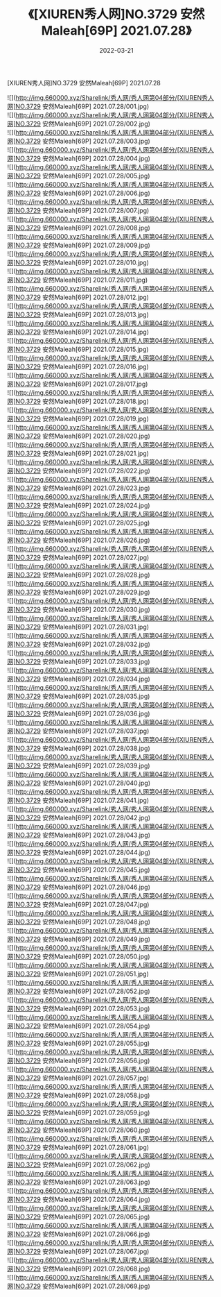﻿---
layout: post
title:  《[XIUREN秀人网]NO.3729 安然Maleah[69P] 2021.07.28》
date:   2022-03-21
img: http://img.660000.xyz/Sharelink/秀人网/秀人网第04部分/[XIUREN秀人网]NO.3729 安然Maleah[69P] 2021.07.28/000.jpg
categories: [美女, 清纯, 唯美]
---

[XIUREN秀人网]NO.3729 安然Maleah[69P] 2021.07.28

 ![](http://img.660000.xyz/Sharelink/秀人网/秀人网第04部分/[XIUREN秀人网]NO.3729 安然Maleah[69P] 2021.07.28/001.jpg) <br>![](http://img.660000.xyz/Sharelink/秀人网/秀人网第04部分/[XIUREN秀人网]NO.3729 安然Maleah[69P] 2021.07.28/002.jpg) <br>![](http://img.660000.xyz/Sharelink/秀人网/秀人网第04部分/[XIUREN秀人网]NO.3729 安然Maleah[69P] 2021.07.28/003.jpg) <br>![](http://img.660000.xyz/Sharelink/秀人网/秀人网第04部分/[XIUREN秀人网]NO.3729 安然Maleah[69P] 2021.07.28/004.jpg) <br>![](http://img.660000.xyz/Sharelink/秀人网/秀人网第04部分/[XIUREN秀人网]NO.3729 安然Maleah[69P] 2021.07.28/005.jpg) <br>![](http://img.660000.xyz/Sharelink/秀人网/秀人网第04部分/[XIUREN秀人网]NO.3729 安然Maleah[69P] 2021.07.28/006.jpg) <br>![](http://img.660000.xyz/Sharelink/秀人网/秀人网第04部分/[XIUREN秀人网]NO.3729 安然Maleah[69P] 2021.07.28/007.jpg) <br>![](http://img.660000.xyz/Sharelink/秀人网/秀人网第04部分/[XIUREN秀人网]NO.3729 安然Maleah[69P] 2021.07.28/008.jpg) <br>![](http://img.660000.xyz/Sharelink/秀人网/秀人网第04部分/[XIUREN秀人网]NO.3729 安然Maleah[69P] 2021.07.28/009.jpg) <br>![](http://img.660000.xyz/Sharelink/秀人网/秀人网第04部分/[XIUREN秀人网]NO.3729 安然Maleah[69P] 2021.07.28/010.jpg) <br>![](http://img.660000.xyz/Sharelink/秀人网/秀人网第04部分/[XIUREN秀人网]NO.3729 安然Maleah[69P] 2021.07.28/011.jpg) <br>![](http://img.660000.xyz/Sharelink/秀人网/秀人网第04部分/[XIUREN秀人网]NO.3729 安然Maleah[69P] 2021.07.28/012.jpg) <br>![](http://img.660000.xyz/Sharelink/秀人网/秀人网第04部分/[XIUREN秀人网]NO.3729 安然Maleah[69P] 2021.07.28/013.jpg) <br>![](http://img.660000.xyz/Sharelink/秀人网/秀人网第04部分/[XIUREN秀人网]NO.3729 安然Maleah[69P] 2021.07.28/014.jpg) <br>![](http://img.660000.xyz/Sharelink/秀人网/秀人网第04部分/[XIUREN秀人网]NO.3729 安然Maleah[69P] 2021.07.28/015.jpg) <br>![](http://img.660000.xyz/Sharelink/秀人网/秀人网第04部分/[XIUREN秀人网]NO.3729 安然Maleah[69P] 2021.07.28/016.jpg) <br>![](http://img.660000.xyz/Sharelink/秀人网/秀人网第04部分/[XIUREN秀人网]NO.3729 安然Maleah[69P] 2021.07.28/017.jpg) <br>![](http://img.660000.xyz/Sharelink/秀人网/秀人网第04部分/[XIUREN秀人网]NO.3729 安然Maleah[69P] 2021.07.28/018.jpg) <br>![](http://img.660000.xyz/Sharelink/秀人网/秀人网第04部分/[XIUREN秀人网]NO.3729 安然Maleah[69P] 2021.07.28/019.jpg) <br>![](http://img.660000.xyz/Sharelink/秀人网/秀人网第04部分/[XIUREN秀人网]NO.3729 安然Maleah[69P] 2021.07.28/020.jpg) <br>![](http://img.660000.xyz/Sharelink/秀人网/秀人网第04部分/[XIUREN秀人网]NO.3729 安然Maleah[69P] 2021.07.28/021.jpg) <br>![](http://img.660000.xyz/Sharelink/秀人网/秀人网第04部分/[XIUREN秀人网]NO.3729 安然Maleah[69P] 2021.07.28/022.jpg) <br>![](http://img.660000.xyz/Sharelink/秀人网/秀人网第04部分/[XIUREN秀人网]NO.3729 安然Maleah[69P] 2021.07.28/023.jpg) <br>![](http://img.660000.xyz/Sharelink/秀人网/秀人网第04部分/[XIUREN秀人网]NO.3729 安然Maleah[69P] 2021.07.28/024.jpg) <br>![](http://img.660000.xyz/Sharelink/秀人网/秀人网第04部分/[XIUREN秀人网]NO.3729 安然Maleah[69P] 2021.07.28/025.jpg) <br>![](http://img.660000.xyz/Sharelink/秀人网/秀人网第04部分/[XIUREN秀人网]NO.3729 安然Maleah[69P] 2021.07.28/026.jpg) <br>![](http://img.660000.xyz/Sharelink/秀人网/秀人网第04部分/[XIUREN秀人网]NO.3729 安然Maleah[69P] 2021.07.28/027.jpg) <br>![](http://img.660000.xyz/Sharelink/秀人网/秀人网第04部分/[XIUREN秀人网]NO.3729 安然Maleah[69P] 2021.07.28/028.jpg) <br>![](http://img.660000.xyz/Sharelink/秀人网/秀人网第04部分/[XIUREN秀人网]NO.3729 安然Maleah[69P] 2021.07.28/029.jpg) <br>![](http://img.660000.xyz/Sharelink/秀人网/秀人网第04部分/[XIUREN秀人网]NO.3729 安然Maleah[69P] 2021.07.28/030.jpg) <br>![](http://img.660000.xyz/Sharelink/秀人网/秀人网第04部分/[XIUREN秀人网]NO.3729 安然Maleah[69P] 2021.07.28/031.jpg) <br>![](http://img.660000.xyz/Sharelink/秀人网/秀人网第04部分/[XIUREN秀人网]NO.3729 安然Maleah[69P] 2021.07.28/032.jpg) <br>![](http://img.660000.xyz/Sharelink/秀人网/秀人网第04部分/[XIUREN秀人网]NO.3729 安然Maleah[69P] 2021.07.28/033.jpg) <br>![](http://img.660000.xyz/Sharelink/秀人网/秀人网第04部分/[XIUREN秀人网]NO.3729 安然Maleah[69P] 2021.07.28/034.jpg) <br>![](http://img.660000.xyz/Sharelink/秀人网/秀人网第04部分/[XIUREN秀人网]NO.3729 安然Maleah[69P] 2021.07.28/035.jpg) <br>![](http://img.660000.xyz/Sharelink/秀人网/秀人网第04部分/[XIUREN秀人网]NO.3729 安然Maleah[69P] 2021.07.28/036.jpg) <br>![](http://img.660000.xyz/Sharelink/秀人网/秀人网第04部分/[XIUREN秀人网]NO.3729 安然Maleah[69P] 2021.07.28/037.jpg) <br>![](http://img.660000.xyz/Sharelink/秀人网/秀人网第04部分/[XIUREN秀人网]NO.3729 安然Maleah[69P] 2021.07.28/038.jpg) <br>![](http://img.660000.xyz/Sharelink/秀人网/秀人网第04部分/[XIUREN秀人网]NO.3729 安然Maleah[69P] 2021.07.28/039.jpg) <br>![](http://img.660000.xyz/Sharelink/秀人网/秀人网第04部分/[XIUREN秀人网]NO.3729 安然Maleah[69P] 2021.07.28/040.jpg) <br>![](http://img.660000.xyz/Sharelink/秀人网/秀人网第04部分/[XIUREN秀人网]NO.3729 安然Maleah[69P] 2021.07.28/041.jpg) <br>![](http://img.660000.xyz/Sharelink/秀人网/秀人网第04部分/[XIUREN秀人网]NO.3729 安然Maleah[69P] 2021.07.28/042.jpg) <br>![](http://img.660000.xyz/Sharelink/秀人网/秀人网第04部分/[XIUREN秀人网]NO.3729 安然Maleah[69P] 2021.07.28/043.jpg) <br>![](http://img.660000.xyz/Sharelink/秀人网/秀人网第04部分/[XIUREN秀人网]NO.3729 安然Maleah[69P] 2021.07.28/044.jpg) <br>![](http://img.660000.xyz/Sharelink/秀人网/秀人网第04部分/[XIUREN秀人网]NO.3729 安然Maleah[69P] 2021.07.28/045.jpg) <br>![](http://img.660000.xyz/Sharelink/秀人网/秀人网第04部分/[XIUREN秀人网]NO.3729 安然Maleah[69P] 2021.07.28/046.jpg) <br>![](http://img.660000.xyz/Sharelink/秀人网/秀人网第04部分/[XIUREN秀人网]NO.3729 安然Maleah[69P] 2021.07.28/047.jpg) <br>![](http://img.660000.xyz/Sharelink/秀人网/秀人网第04部分/[XIUREN秀人网]NO.3729 安然Maleah[69P] 2021.07.28/048.jpg) <br>![](http://img.660000.xyz/Sharelink/秀人网/秀人网第04部分/[XIUREN秀人网]NO.3729 安然Maleah[69P] 2021.07.28/049.jpg) <br>![](http://img.660000.xyz/Sharelink/秀人网/秀人网第04部分/[XIUREN秀人网]NO.3729 安然Maleah[69P] 2021.07.28/050.jpg) <br>![](http://img.660000.xyz/Sharelink/秀人网/秀人网第04部分/[XIUREN秀人网]NO.3729 安然Maleah[69P] 2021.07.28/051.jpg) <br>![](http://img.660000.xyz/Sharelink/秀人网/秀人网第04部分/[XIUREN秀人网]NO.3729 安然Maleah[69P] 2021.07.28/052.jpg) <br>![](http://img.660000.xyz/Sharelink/秀人网/秀人网第04部分/[XIUREN秀人网]NO.3729 安然Maleah[69P] 2021.07.28/053.jpg) <br>![](http://img.660000.xyz/Sharelink/秀人网/秀人网第04部分/[XIUREN秀人网]NO.3729 安然Maleah[69P] 2021.07.28/054.jpg) <br>![](http://img.660000.xyz/Sharelink/秀人网/秀人网第04部分/[XIUREN秀人网]NO.3729 安然Maleah[69P] 2021.07.28/055.jpg) <br>![](http://img.660000.xyz/Sharelink/秀人网/秀人网第04部分/[XIUREN秀人网]NO.3729 安然Maleah[69P] 2021.07.28/056.jpg) <br>![](http://img.660000.xyz/Sharelink/秀人网/秀人网第04部分/[XIUREN秀人网]NO.3729 安然Maleah[69P] 2021.07.28/057.jpg) <br>![](http://img.660000.xyz/Sharelink/秀人网/秀人网第04部分/[XIUREN秀人网]NO.3729 安然Maleah[69P] 2021.07.28/058.jpg) <br>![](http://img.660000.xyz/Sharelink/秀人网/秀人网第04部分/[XIUREN秀人网]NO.3729 安然Maleah[69P] 2021.07.28/059.jpg) <br>![](http://img.660000.xyz/Sharelink/秀人网/秀人网第04部分/[XIUREN秀人网]NO.3729 安然Maleah[69P] 2021.07.28/060.jpg) <br>![](http://img.660000.xyz/Sharelink/秀人网/秀人网第04部分/[XIUREN秀人网]NO.3729 安然Maleah[69P] 2021.07.28/061.jpg) <br>![](http://img.660000.xyz/Sharelink/秀人网/秀人网第04部分/[XIUREN秀人网]NO.3729 安然Maleah[69P] 2021.07.28/062.jpg) <br>![](http://img.660000.xyz/Sharelink/秀人网/秀人网第04部分/[XIUREN秀人网]NO.3729 安然Maleah[69P] 2021.07.28/063.jpg) <br>![](http://img.660000.xyz/Sharelink/秀人网/秀人网第04部分/[XIUREN秀人网]NO.3729 安然Maleah[69P] 2021.07.28/064.jpg) <br>![](http://img.660000.xyz/Sharelink/秀人网/秀人网第04部分/[XIUREN秀人网]NO.3729 安然Maleah[69P] 2021.07.28/065.jpg) <br>![](http://img.660000.xyz/Sharelink/秀人网/秀人网第04部分/[XIUREN秀人网]NO.3729 安然Maleah[69P] 2021.07.28/066.jpg) <br>![](http://img.660000.xyz/Sharelink/秀人网/秀人网第04部分/[XIUREN秀人网]NO.3729 安然Maleah[69P] 2021.07.28/067.jpg) <br>![](http://img.660000.xyz/Sharelink/秀人网/秀人网第04部分/[XIUREN秀人网]NO.3729 安然Maleah[69P] 2021.07.28/068.jpg) <br>![](http://img.660000.xyz/Sharelink/秀人网/秀人网第04部分/[XIUREN秀人网]NO.3729 安然Maleah[69P] 2021.07.28/069.jpg) <br>